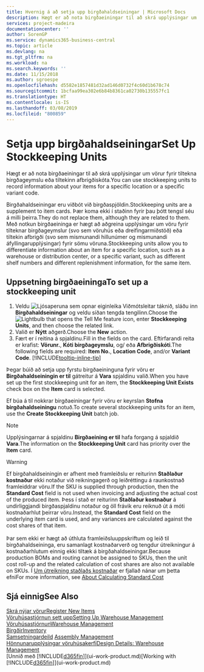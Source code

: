 ```yaml
---
title: Hvernig á að setja upp birgðahaldseiningar | Microsoft Docs
description: Hægt er að nota birgðaeiningar til að skrá upplýsingar um vörur fyrir tiltekna birgðageymslu eða tiltekinn afbrigðiskóta.
services: project-madeira
documentationcenter: ''
author: SorenGP
ms.service: dynamics365-business-central
ms.topic: article
ms.devlang: na
ms.tgt_pltfrm: na
ms.workload: na
ms.search.keywords: ''
ms.date: 11/15/2018
ms.author: sgroespe
ms.openlocfilehash: d5582e1857481d32ad146d0732f4c60d1b678c74
ms.sourcegitcommit: 1bcfaa99ea302e6b84b8361ca02730b135557fc1
ms.translationtype: HT
ms.contentlocale: is-IS
ms.lasthandoff: 03/08/2019
ms.locfileid: "800859"
---
```

# <a name="set-up-stockkeeping-units"></a><span data-ttu-id="2b24a-103">Setja upp birgðahaldseiningar</span><span class="sxs-lookup"><span data-stu-id="2b24a-103">Set Up Stockkeeping Units</span></span>
<span data-ttu-id="2b24a-104">Hægt er að nota birgðaeiningar til að skrá upplýsingar um vörur fyrir tiltekna birgðageymslu eða tiltekinn afbrigðiskóta.</span><span class="sxs-lookup"><span data-stu-id="2b24a-104">You can use stockkeeping units to record information about your items for a specific location or a specific variant code.</span></span>  

 <span data-ttu-id="2b24a-105">Birgðahaldseiningar eru viðbót við birgðaspjöldin.</span><span class="sxs-lookup"><span data-stu-id="2b24a-105">Stockkeeping units are a supplement to item cards.</span></span> <span data-ttu-id="2b24a-106">Þær koma ekki í staðinn fyrir þau þótt tengsl séu á milli þeirra.</span><span class="sxs-lookup"><span data-stu-id="2b24a-106">They do not replace them, although they are related to them.</span></span> <span data-ttu-id="2b24a-107">Með notkun birgðaeininga er hægt að aðgreina upplýsingar um vöru fyrir tilteknar birgðageymslur (svo sem vöruhús eða dreifingarmiðstöð) eða tiltekin afbrigði (svo sem mismunandi hillunúmer og mismunandi áfyllingarupplýsingar) fyrir sömu vöruna.</span><span class="sxs-lookup"><span data-stu-id="2b24a-107">Stockkeeping units allow you to differentiate information about an item for a specific location, such as a warehouse or distribution center, or a specific variant, such as different shelf numbers and different replenishment information, for the same item.</span></span>  

## <a name="to-set-up-a-stockkeeping-unit"></a><span data-ttu-id="2b24a-108">Uppsetning birgðaeininga</span><span class="sxs-lookup"><span data-stu-id="2b24a-108">To set up a stockkeeping unit</span></span>  

1.  <span data-ttu-id="2b24a-109">Veldu ![Ljósaperuna sem opnar eiginleika Viðmótsleitar](media/ui-search/search_small.png "Segðu mér hvað þú vilt gera") táknið, sláðu inn **Birgðahaldseiningar** og veldu síðan tengda tengilinn.</span><span class="sxs-lookup"><span data-stu-id="2b24a-109">Choose the ![Lightbulb that opens the Tell Me feature](media/ui-search/search_small.png "Tell me what you want to do") icon, enter **Stockkeeping Units**, and then choose the related link.</span></span>  
2.  <span data-ttu-id="2b24a-110">Valið er **Nýtt** aðgerð.</span><span class="sxs-lookup"><span data-stu-id="2b24a-110">Choose the **New** action.</span></span>  
3.  <span data-ttu-id="2b24a-111">Fært er í reitina á spjaldinu.</span><span class="sxs-lookup"><span data-stu-id="2b24a-111">Fill in the fields on the card.</span></span> <span data-ttu-id="2b24a-112">Eftirfarandi reita er krafist: **Vörunr.**, **Kóti birgðageymslu**, og/ eða **Afbrigðiskóti**.</span><span class="sxs-lookup"><span data-stu-id="2b24a-112">The following fields are required: **Item No.**, **Location Code**, and/or **Variant Code**.</span></span> [!INCLUDE[tooltip-inline-tip](includes/tooltip-inline-tip_md.md)]  

<span data-ttu-id="2b24a-113">Þegar búið að setja upp fyrstu birgðaeininguna fyrir vöru er **Birgðahaldseiningin er til** gátreitur á **Vara** spjaldinu valið.</span><span class="sxs-lookup"><span data-stu-id="2b24a-113">When you have set up the first stockkeeping unit for an item, the **Stockkeeping Unit Exists** check box on the **Item** card is selected.</span></span>  

<span data-ttu-id="2b24a-114">Ef búa á til nokkrar birgðaeiningar fyrir vöru er keyrslan **Stofna birgðahaldseiningu** notuð.</span><span class="sxs-lookup"><span data-stu-id="2b24a-114">To create several stockkeeping units for an item, use the **Create Stockkeeping Unit** batch job.</span></span>  

> [!NOTE]  
>  <span data-ttu-id="2b24a-115">Upplýsingarnar á spjaldinu **Birgðaeining er til** hafa forgang á spjaldið **Vara**.</span><span class="sxs-lookup"><span data-stu-id="2b24a-115">The information on the **Stockkeeping Unit** card has priority over the **Item** card.</span></span>

> [!Warning]
> <span data-ttu-id="2b24a-116">Ef birgðahaldseiningin er afhent með framleiðslu er reiturinn **Staðlaður kostnaður** ekki notaður við reikningagerð og leiðréttingu á raunkostnað framleiddrar vöru.</span><span class="sxs-lookup"><span data-stu-id="2b24a-116">If the SKU is supplied through production, then the **Standard Cost** field is not used when invoicing and adjusting the actual cost of the produced item.</span></span> <span data-ttu-id="2b24a-117">Þess í stað er reiturinn **Staðlaður kostnaður** á undirliggjandi birgðaspjaldinu notaður og öll frávik eru reiknuð út á móti kostnaðarhlut þeirrar vöru.</span><span class="sxs-lookup"><span data-stu-id="2b24a-117">Instead, the **Standard Cost** field on the underlying item card is used, and any variances are calculated against the cost shares of that item.</span></span><br /><br />
> <span data-ttu-id="2b24a-118">Þar sem ekki er hægt að úthluta framleiðsluuppskriftum og leið til birgðahaldseininga, eru samanlagt kostnaðarverð og tengdur útreikningur á kostnaðarhlutum einnig ekki tiltæk á birgðahaldseiningar.</span><span class="sxs-lookup"><span data-stu-id="2b24a-118">Because production BOMs and routing cannot be assigned to SKUs, then the unit cost roll-up and the related calculation of cost shares are also not available on SKUs.</span></span> <span data-ttu-id="2b24a-119">Í [Um útreikning staðlaðs kostnaðar](finance-about-calculating-standard-cost.md) er fjallað nánar um þetta efni</span><span class="sxs-lookup"><span data-stu-id="2b24a-119">For more information, see [About Calculating Standard Cost](finance-about-calculating-standard-cost.md)</span></span>

## <a name="see-also"></a><span data-ttu-id="2b24a-120">Sjá einnig</span><span class="sxs-lookup"><span data-stu-id="2b24a-120">See Also</span></span>  
[<span data-ttu-id="2b24a-121">Skrá nýjar vörur</span><span class="sxs-lookup"><span data-stu-id="2b24a-121">Register New Items</span></span>](inventory-how-register-new-items.md)  
[<span data-ttu-id="2b24a-122">Vöruhúsastjórnun sett upp</span><span class="sxs-lookup"><span data-stu-id="2b24a-122">Setting Up Warehouse Management</span></span>](warehouse-setup-warehouse.md)  
[<span data-ttu-id="2b24a-123">Vöruhúsastjórnun</span><span class="sxs-lookup"><span data-stu-id="2b24a-123">Warehouse Management</span></span>](warehouse-manage-warehouse.md)  
[<span data-ttu-id="2b24a-124">Birgðir</span><span class="sxs-lookup"><span data-stu-id="2b24a-124">Inventory</span></span>](inventory-manage-inventory.md)  
<span data-ttu-id="2b24a-125">[Samsetningardeild](assembly-assemble-items.md)  </span><span class="sxs-lookup"><span data-stu-id="2b24a-125">[Assembly Management](assembly-assemble-items.md)  </span></span>  
[<span data-ttu-id="2b24a-126">Hönnunarupplýsingar vöruhúsakerfi</span><span class="sxs-lookup"><span data-stu-id="2b24a-126">Design Details: Warehouse Management</span></span>](design-details-warehouse-management.md)  
<span data-ttu-id="2b24a-127">[Unnið með [!INCLUDE[d365fin](includes/d365fin_md.md)]](ui-work-product.md)</span><span class="sxs-lookup"><span data-stu-id="2b24a-127">[Working with [!INCLUDE[d365fin](includes/d365fin_md.md)]](ui-work-product.md)</span></span>  
